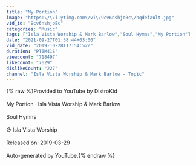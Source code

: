 ```yaml
---
title: "My Portion"
image: "https:\/\/i.ytimg.com\/vi\/9cv6nshjoBc\/hqdefault.jpg"
vid_id: "9cv6nshjoBc"
categories: "Music"
tags: ["Isla Vista Worship & Mark Barlow","Soul Hymns","My Portion"]
date: "2021-09-27T01:58:44+03:00"
vid_date: "2019-10-28T17:54:52Z"
duration: "PT6M41S"
viewcount: "718497"
likeCount: "7629"
dislikeCount: "227"
channel: "Isla Vista Worship & Mark Barlow - Topic"
---
```

{% raw %}Provided to YouTube by DistroKid<br /><br />My Portion · Isla Vista Worship &amp; Mark Barlow<br /><br />Soul Hymns<br /><br />℗ Isla Vista Worship<br /><br />Released on: 2019-03-29<br /><br />Auto-generated by YouTube.{% endraw %}
